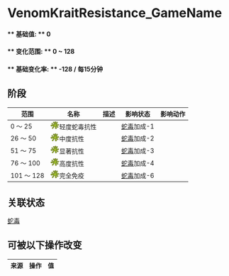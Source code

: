 # VenomKraitResistance_GameName  
#### ** 基础值: ** 0   
#### ** 变化范围: ** 0 ~ 128  
#### ** 基础变化率: ** -128 / 每15分钟  
## 阶段  
范围  |  名称  |  描述  |  影响状态  |  影响动作  
----  |  ----  |  ----  |  ----  |  ----  
0 ～ 25  |  <img decoding="async" src="Sprite/CobraSpat.png" href="a.md" style="max-width:20px;max-height:20px;">轻度蛇毒抗性  |    |  [蛇毒](VenomKrait.md)加成-1  |    
26 ～ 50  |  <img decoding="async" src="Sprite/CobraSpat.png" href="a.md" style="max-width:20px;max-height:20px;">中度抗性  |    |  [蛇毒](VenomKrait.md)加成-2  |    
51 ～ 75  |  <img decoding="async" src="Sprite/CobraSpat.png" href="a.md" style="max-width:20px;max-height:20px;">显著抗性  |    |  [蛇毒](VenomKrait.md)加成-3  |    
76 ～ 100  |  <img decoding="async" src="Sprite/CobraSpat.png" href="a.md" style="max-width:20px;max-height:20px;">高度抗性  |    |  [蛇毒](VenomKrait.md)加成-4  |    
101 ～ 128  |  <img decoding="async" src="Sprite/CobraSpat.png" href="a.md" style="max-width:20px;max-height:20px;">完全免疫  |    |  [蛇毒](VenomKrait.md)加成-6  |    
## 关联状态  
[蛇毒](VenomKrait.md)  
## 可被以下操作改变  
来源  |  操作  |  值  
----  |  ----  |  ----  
